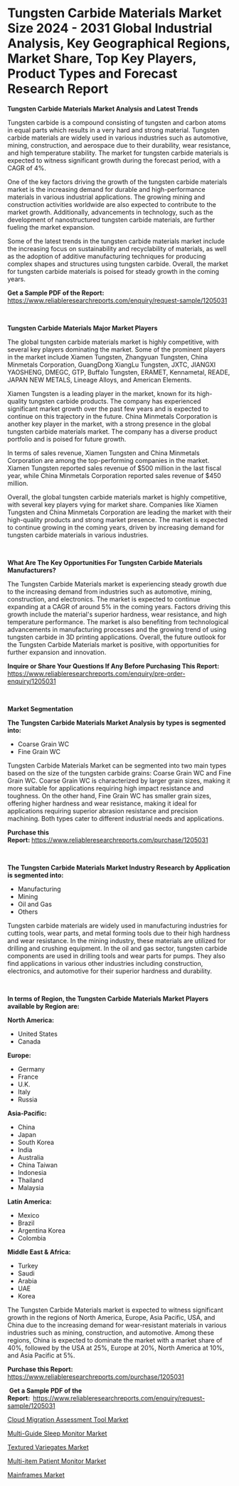 <p><h1>Tungsten Carbide Materials Market Size 2024 - 2031 Global Industrial Analysis, Key Geographical Regions, Market Share, Top Key Players, Product Types and Forecast Research Report</h1></p><p><strong>Tungsten Carbide Materials Market Analysis and Latest Trends</strong></p>
<p><p>Tungsten carbide is a compound consisting of tungsten and carbon atoms in equal parts which results in a very hard and strong material. Tungsten carbide materials are widely used in various industries such as automotive, mining, construction, and aerospace due to their durability, wear resistance, and high temperature stability. The market for tungsten carbide materials is expected to witness significant growth during the forecast period, with a CAGR of 4%.</p><p>One of the key factors driving the growth of the tungsten carbide materials market is the increasing demand for durable and high-performance materials in various industrial applications. The growing mining and construction activities worldwide are also expected to contribute to the market growth. Additionally, advancements in technology, such as the development of nanostructured tungsten carbide materials, are further fueling the market expansion.</p><p>Some of the latest trends in the tungsten carbide materials market include the increasing focus on sustainability and recyclability of materials, as well as the adoption of additive manufacturing techniques for producing complex shapes and structures using tungsten carbide. Overall, the market for tungsten carbide materials is poised for steady growth in the coming years.</p></p>
<p><strong>Get a Sample PDF of the Report:&nbsp;</strong> <a href="https://www.reliableresearchreports.com/enquiry/request-sample/1205031">https://www.reliableresearchreports.com/enquiry/request-sample/1205031</a></p>
<p>&nbsp;</p>
<p><strong>Tungsten Carbide Materials Major Market Players</strong></p>
<p><p>The global tungsten carbide materials market is highly competitive, with several key players dominating the market. Some of the prominent players in the market include Xiamen Tungsten, Zhangyuan Tungsten, China Minmetals Corporation, GuangDong XiangLu Tungsten, JXTC, JIANGXI YAOSHENG, DMEGC, GTP, Buffalo Tungsten, ERAMET, Kennametal, READE, JAPAN NEW METALS, Lineage Alloys, and American Elements.</p><p>Xiamen Tungsten is a leading player in the market, known for its high-quality tungsten carbide products. The company has experienced significant market growth over the past few years and is expected to continue on this trajectory in the future. China Minmetals Corporation is another key player in the market, with a strong presence in the global tungsten carbide materials market. The company has a diverse product portfolio and is poised for future growth.</p><p>In terms of sales revenue, Xiamen Tungsten and China Minmetals Corporation are among the top-performing companies in the market. Xiamen Tungsten reported sales revenue of $500 million in the last fiscal year, while China Minmetals Corporation reported sales revenue of $450 million.</p><p>Overall, the global tungsten carbide materials market is highly competitive, with several key players vying for market share. Companies like Xiamen Tungsten and China Minmetals Corporation are leading the market with their high-quality products and strong market presence. The market is expected to continue growing in the coming years, driven by increasing demand for tungsten carbide materials in various industries.</p></p>
<p>&nbsp;</p>
<p><strong>What Are The Key Opportunities For Tungsten Carbide Materials Manufacturers?</strong></p>
<p><p>The Tungsten Carbide Materials market is experiencing steady growth due to the increasing demand from industries such as automotive, mining, construction, and electronics. The market is expected to continue expanding at a CAGR of around 5% in the coming years. Factors driving this growth include the material's superior hardness, wear resistance, and high temperature performance. The market is also benefiting from technological advancements in manufacturing processes and the growing trend of using tungsten carbide in 3D printing applications. Overall, the future outlook for the Tungsten Carbide Materials market is positive, with opportunities for further expansion and innovation.</p></p>
<p><strong>Inquire or Share Your Questions If Any Before Purchasing This Report:</strong> <a href="https://www.reliableresearchreports.com/enquiry/pre-order-enquiry/1205031">https://www.reliableresearchreports.com/enquiry/pre-order-enquiry/1205031</a></p>
<p>&nbsp;</p>
<p><strong>Market Segmentation</strong></p>
<p><strong>The Tungsten Carbide Materials Market Analysis by types is segmented into:</strong></p>
<p><ul><li>Coarse Grain WC</li><li>Fine Grain WC</li></ul></p>
<p><p>Tungsten Carbide Materials Market can be segmented into two main types based on the size of the tungsten carbide grains: Coarse Grain WC and Fine Grain WC. Coarse Grain WC is characterized by larger grain sizes, making it more suitable for applications requiring high impact resistance and toughness. On the other hand, Fine Grain WC has smaller grain sizes, offering higher hardness and wear resistance, making it ideal for applications requiring superior abrasion resistance and precision machining. Both types cater to different industrial needs and applications.</p></p>
<p><strong>Purchase this Report:&nbsp;</strong><a href="https://www.reliableresearchreports.com/purchase/1205031">https://www.reliableresearchreports.com/purchase/1205031</a></p>
<p>&nbsp;</p>
<p><strong>The Tungsten Carbide Materials Market Industry Research by Application is segmented into:</strong></p>
<p><ul><li>Manufacturing</li><li>Mining</li><li>Oil and Gas</li><li>Others</li></ul></p>
<p><p>Tungsten carbide materials are widely used in manufacturing industries for cutting tools, wear parts, and metal forming tools due to their high hardness and wear resistance. In the mining industry, these materials are utilized for drilling and crushing equipment. In the oil and gas sector, tungsten carbide components are used in drilling tools and wear parts for pumps. They also find applications in various other industries including construction, electronics, and automotive for their superior hardness and durability.</p></p>
<p>&nbsp;</p>
<p><strong>In terms of Region, the Tungsten Carbide Materials Market Players available by Region are:</strong></p>
<p>
    <p> <strong> North America: </strong>
        <ul>
            <li>United States</li>
            <li>Canada</li>
        </ul>
        </p> 
    <p> <strong> Europe: </strong>
        <ul>
            <li>Germany</li>
            <li>France</li>
            <li>U.K.</li>
            <li>Italy</li>
            <li>Russia</li>
        </ul>
        </p> 
    <p> <strong> Asia-Pacific: </strong>
        <ul>
            <li>China</li>
            <li>Japan</li>
            <li>South Korea</li>
            <li>India</li>
            <li>Australia</li>
            <li>China Taiwan</li>
            <li>Indonesia</li>
            <li>Thailand</li>
            <li>Malaysia</li>
        </ul>
        </p> 
    <p> <strong> Latin America: </strong>
        <ul>
            <li>Mexico</li>
            <li>Brazil</li>
            <li>Argentina Korea</li>
            <li>Colombia</li>
        </ul>
        </p> 
    <p> <strong> Middle East & Africa: </strong>
        <ul>
            <li>Turkey</li>
            <li>Saudi</li>
            <li>Arabia</li>
            <li>UAE</li>
            <li>Korea</li>
        </ul>
    </p>
    </p>
<p><p>The Tungsten Carbide Materials market is expected to witness significant growth in the regions of North America, Europe, Asia Pacific, USA, and China due to the increasing demand for wear-resistant materials in various industries such as mining, construction, and automotive. Among these regions, China is expected to dominate the market with a market share of 40%, followed by the USA at 25%, Europe at 20%, North America at 10%, and Asia Pacific at 5%.</p></p>
<p><strong>Purchase this Report: </strong><a href="https://www.reliableresearchreports.com/purchase/1205031">https://www.reliableresearchreports.com/purchase/1205031</a></p>
<p>&nbsp;<strong>Get a Sample PDF of the Report:&nbsp;&nbsp;</strong><a href="https://www.reliableresearchreports.com/enquiry/request-sample/1205031">https://www.reliableresearchreports.com/enquiry/request-sample/1205031</a></p>
<p><strong></strong></p>
<p><p><a href="https://github.com/Sherrillcrooksxa8i18ucf2m/Market-Research-Report-List-1/blob/main/cloud-migration-assessment-tool-market.md">Cloud Migration Assessment Tool Market</a></p><p><a href="https://github.com/khansimonweber1lqujlwoz15d/Market-Research-Report-List-1/blob/main/multi-guide-sleep-monitor-market.md">Multi-Guide Sleep Monitor Market</a></p><p><a href="https://issuu.com/reportprime-2/docs/textured-variegates-market-size-2030.pptx">Textured Variegates Market</a></p><p><a href="https://issuu.com/reportprime-2/docs/multi-item-patient-monitor-market-size-2030.pptx">Multi-item Patient Monitor Market</a></p><p><a href="https://github.com/Chiragrp22/Market-Research-Report-List-3/blob/main/mainframes-market.md">Mainframes Market</a></p></p>